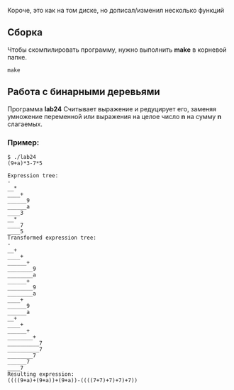Короче, это как на том диске, но дописал/изменил несколько функций
## Сборка
Чтобы скомпилировать программу, нужно выполнить **make** в корневой папке.
```command
make
```

## Работа с бинарными деревьями
Программа **lab24** Считывает выражение и редуцирует его, заменяя умножение переменной или выражения на целое число **n** на сумму **n** слагаемых.
### Пример:
```command
$ ./lab24
(9+a)*3-7*5
```
```command
Expression tree:
-
__*
____+
______9
______a
____3
__*
____7
____5
Transformed expression tree:
-
__+
____+
______+
________9
________a
______+
________9
________a
____+
______9
______a
__+
____+
______+
________+
__________7
__________7
________7
______7
____7
Resulting expression:
((((9+a)+(9+a))+(9+a))-((((7+7)+7)+7)+7))
```
